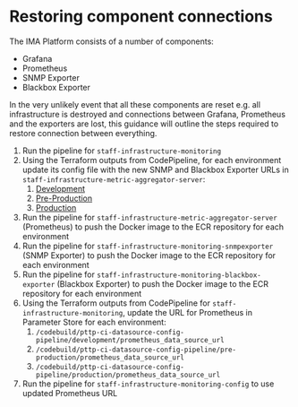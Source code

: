 # Restoring component connections

The IMA Platform consists of a number of components:

- Grafana
- Prometheus
- SNMP Exporter
- Blackbox Exporter

In the very unlikely event that all these components are reset
e.g. all infrastructure is destroyed and connections between Grafana, Prometheus
and the exporters are lost, this guidance will outline the steps required to
restore connection between everything.

1. Run the pipeline for `staff-infrastructure-monitoring`
2. Using the Terraform outputs from CodePipeline, for each environment update
   its config file with the new SNMP and Blackbox Exporter URLs in
   `staff-infrastructure-metric-aggregator-server`:
   1. [Development](https://github.com/ministryofjustice/staff-infrastructure-metric-aggregation-server/blob/main/prometheus.development.yml)
   2. [Pre-Production](https://github.com/ministryofjustice/staff-infrastructure-metric-aggregation-server/blob/main/prometheus.pre-production.yml)
   3. [Production](https://github.com/ministryofjustice/staff-infrastructure-metric-aggregation-server/blob/main/prometheus.production.yml)
3. Run the pipeline for `staff-infrastructure-metric-aggregator-server`
   (Prometheus) to push the Docker image to the ECR repository for each
   environment
4. Run the pipeline for `staff-infrastructure-monitoring-snmpexporter`
   (SNMP Exporter) to push the Docker image to the ECR repository for each
   environment
5. Run the pipeline for `staff-infrastructure-monitoring-blackbox-exporter`
   (Blackbox Exporter) to push the Docker image to the ECR repository for each
   environment
6. Using the Terraform outputs from CodePipeline for
   `staff-infrastructure-monitoring`, update the URL for Prometheus in Parameter
   Store for each environment:
   1. `/codebuild/pttp-ci-datasource-config-pipeline/development/prometheus_data_source_url`
   2. `/codebuild/pttp-ci-datasource-config-pipeline/pre-production/prometheus_data_source_url`
   3. `/codebuild/pttp-ci-datasource-config-pipeline/production/prometheus_data_source_url`
7. Run the pipeline for `staff-infrastructure-monitoring-config` to use updated
   Prometheus URL
